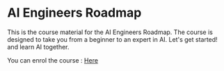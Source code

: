 # AI Engineers Roadmap

This is the course material for the AI Engineers Roadmap. The course is designed to take you from a beginner to an expert in AI. 
Let's get started! and learn AI together.

You can enrol the course : [Here](https://learn.microsoft.com/en-us/plans/odgoumq07e4x83)